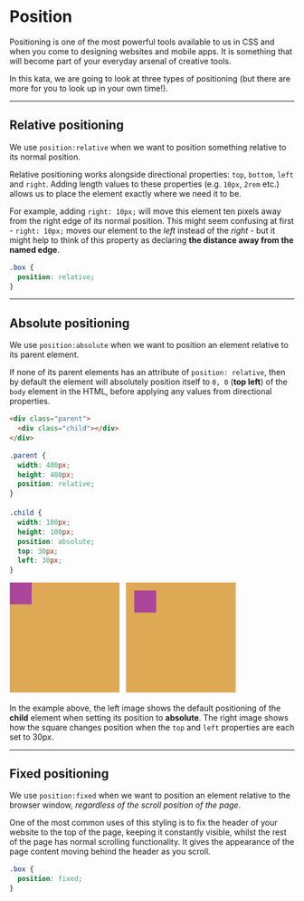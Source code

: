 # Position

Positioning is one of the most powerful tools available to us in CSS and when you come to designing websites and mobile apps. It is something that will become part of your everyday arsenal of creative tools.

In this kata, we are going to look at three types of positioning (but there are more for you to look up in your own time!).

---

## Relative positioning

We use `position:relative` when we want to position something relative to its normal position.

Relative positioning works alongside directional properties: `top`, `bottom`, `left` and `right`. Adding length values to these properties (e.g. `10px`, `2rem` etc.) allows us to place the element exactly where we need it to be.

For example, adding `right: 10px;` will move this element ten pixels away from the right edge of its normal position. This might seem confusing at first - `right: 10px;` moves our element to the _left_ instead of the _right_ - but it might help to think of this property as declaring **the distance away from the named edge**.

```css
.box {
  position: relative;
}
```

---

## Absolute positioning

We use `position:absolute` when we want to position an element relative to its parent element.

If none of its parent elements has an attribute of `position: relative`, then by default the element will absolutely position itself to `0, 0` (**top left**) of the `body` element in the HTML, before applying any values from directional properties.

```html
<div class="parent">
  <div class="child"></div>
</div>
```

```css
.parent {
  width: 400px;
  height: 400px;
  position: relative;
}

.child {
  width: 100px;
  height: 100px;
  position: absolute;
  top: 30px;
  left: 30px;
}
```

<img src="./css-example.png" alt="box sizing after" width="400"/>

In the example above, the left image shows the default positioning of the **child** element when setting its position to **absolute**. The right image shows how the square changes position when the `top` and `left` properties are each set to 30px.

---

## Fixed positioning

We use `position:fixed` when we want to position an element relative to the browser window, _regardless of the scroll position of the page_.

One of the most common uses of this styling is to fix the header of your website to the top of the page, keeping it constantly visible, whilst the rest of the page has normal scrolling functionality. It gives the appearance of the page content moving behind the header as you scroll.

```css
.box {
  position: fixed;
}
```
